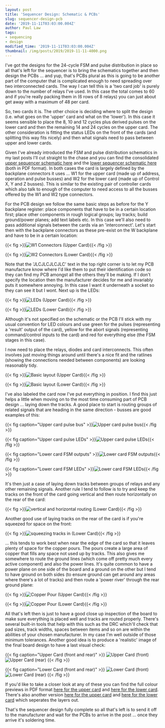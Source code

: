 ```yaml
---
layout: post
title: 'Sequencer Design: Schematic & PCBs'
slug: sequencer-design-pcb
date: '2019-11-11T03:03:00.004Z'
author: Paul Law
tags:
- sequencing
- design
modified_time: '2019-11-11T03:03:00.004Z'
thumbnail: /img/posts/2019/2019-11-11-4000.png
---
```


I've got the designs for the 24-cycle FSM and pulse distribution in place so all that's left for the sequencer is to bring
the schematics together and then design the PCBs ... and yup, that's PCBs plural as this is going to be another part of the
computer that is complicated enough to need spreading over two interconnected cards. The way I can tell this is a 'two card
job' is purely down to the number of relays I've used. In this case the total comes to 60 and if you're really packing
them in (6 rows of 8 relays) you can just about get away with a maximum of 48 per card.

So, two cards it is. The other choice is deciding where to split the design (i.e. what goes on the 'upper' card and what on
the 'lower'). In this case it seems sensible to place the 8, 10 and 12 cycles plus derived pulses on the lower card and
then the remaining 14 and 24 cycles on the upper card. The other consideration is fitting the status LEDs on the front of
the cards (and splitting this way fits nicely) and then what signals need to pass between upper and lower cards.

Given I've already introduced the FSM and pulse distribution schematics in my last posts I'll cut straight to the chase and
you can find the consolidated [upper sequencer schematic here](/assets/pdf/sequencer-hi.pdf) and the
[lower sequencer schematic here](/assets/pdf/sequencer-lo.pdf) (both in PDF format). In both cases the card is largely
defined by the backplane connectors it uses ... W1 for the upper card (made up of address, operation and pulse busses) and W2
for the lower card (made up of Control X, Y and Z busses). This is similar to the existing pair of controller cards which also
talk to enough of the computer to need access to all the busses offered by the W1 and W2 type connectors.

For the PCB design we follow the same basic steps as before for the Y backplane register: place components that have to be in
a certain location first; place other components in rough logical groups; lay tracks; build ground/power planes; add text
labels etc. In this case we'll also need to pass additional signals between the cards via an 'interconnect'. Let's start then
with the backplane connectors as these pre-exist on the W backplane and have to be in a certain location:

{{< fig >}}![W1 Connectors (Upper Card)](/img/posts/2019/2019-11-11-0000.png){{< /fig >}}

{{< fig >}}![W2 Connectors (Lower Card)](/img/posts/2019/2019-11-11-0001.png){{< /fig >}}

Note that the 'JLCJLCJLCJLC' text in the top right corner is to let my PCB manufacture know where I'd like them to put their
identification code so they can find my PCB amongst all the others they'll be making. If I don't specify the location then the
manufacturer decides for me and invariably puts it somewhere annoying. In this case I want it underneath a socket so they
can see it but I wont. Next up is the LEDs:

{{< fig >}}![LEDs (Upper Card)](/img/posts/2019/2019-11-11-0002.png){{< /fig >}}

{{< fig >}}![LEDs (Lower Card)](/img/posts/2019/2019-11-11-0003.png){{< /fig >}}

Although it's not specified on the schematic or the PCB I'll stick with my usual convention for LED colours and use
green for the pulses (representing a 'result' output of the card), yellow for the abort signals (representing command/control
inputs to the card) and red for everything else (the FSM stages in this case).

I now need to place the relays, diodes and card interconnects. This often involves just moving things around until there's a
nice fit and the ratlines (showing the connections needed between components) are looking reasonably tidy.

{{< fig >}}![Basic layout (Upper Card)](/img/posts/2019/2019-11-11-0004.png){{< /fig >}}

{{< fig >}}![Basic layout (Lower Card)](/img/posts/2019/2019-11-11-0005.png){{< /fig >}}

I've also labeled the card now I've put everything in position. I find this just helps a little when moving
on to the most time consuming part of PCB design ... laying down the tracks. A good place to start is routing groups of
related signals that are heading in the same direction - busses are good examples of this:

{{< fig caption="Upper card pulse bus" >}}![Upper card pulse bus](/img/posts/2019/2019-11-11-0006.png){{< /fig >}}

{{< fig caption="Upper card pulse LEDs" >}}![Upper card pulse LEDs](/img/posts/2019/2019-11-11-0007.png){{< /fig >}}

{{< fig caption="Lower card FSM outputs" >}}![Lower card FSM outputs](/img/posts/2019/2019-11-11-0008.png){{< /fig >}}

{{< fig caption="Lower card FSM LEDs" >}}![Lower card FSM LEDs](/img/posts/2019/2019-11-11-0009.png){{< /fig >}}

It's then just a case of laying down tracks between groups of relays and any other remaining signals. Another rule I tend to
follow is to try and keep the tracks on the front of the card going vertical and then route horizontally on the rear of the
card:

{{< fig >}}![vertical and horizontal routing (Lower Card)](/img/posts/2019/2019-11-11-0010.png){{< /fig >}}

Another good use of laying tracks on the rear of the card is if you're squeezed for space on the front:

{{< fig >}}![squeezing tracks in (Lower Card)](/img/posts/2019/2019-11-11-0011.png){{< /fig >}}

... this tends to work best when near the edge of the card so that it leaves plenty of space for the copper pours. The pours
create a large area of copper that fills any space not used up by tracks. This also gives me somewhere to route the ground
lines (which come off pretty much every active component) and also the power lines. It's quite common to have a power plane
on one side of the board and a ground on the other but I tend to have ground on both sides (to ensure ground can get around
any areas where there's a lot of tracks) and then route a 'power river' through the rear ground plane:

{{< fig >}}![Copper Pour (Upper Card)](/img/posts/2019/2019-11-11-0012.png){{< /fig >}}

{{< fig >}}![Copper Pour (Lower Card)](/img/posts/2019/2019-11-11-0013.png){{< /fig >}}

All that's left then is just to have a good close up inspection of the board to make sure everything is placed well and
tracks are routed properly. There's several built-in tools that help with this such as the DRC which'll check that pad sizes,
track widths, spaces between items and so on are within the abilities of your chosen manufacturer. In my case I'm well outside
of those minimum tolerances. Another good idea is to produce a 'realistic' image of the final board design to have a last
visual check:

{{< fig caption="Upper Card (front and rear)" >}}
![Upper Card (front)](/img/posts/2019/2019-11-11-0014.png)
![Upper Card (rear)](/img/posts/2019/2019-11-11-0015.png)
{{< /fig >}}

{{< fig caption="Lower Card (front and rear)" >}}
![Lower Card (front)](/img/posts/2019/2019-11-11-0016.png)
![Lower Card (rear)](/img/posts/2019/2019-11-11-0017.png)
{{< /fig >}}

If you'd like to take a closer look at any of these you can find the full colour previews in PDF format
[here for the upper card](/assets/pdf/sequencer-hi-pcbp.pdf) and [here for the lower card](/assets/pdf/sequencer-lo-pcbp.pdf).
There's also another version [here for the upper card](/assets/pdf/sequencer-hi-pcb.pdf) and
[here for the lower card](/assets/pdf/sequencer-lo-pcb.pdf) which seperates the layers out.

That's the sequencer design fully complete so all that's left is to send it off to the manufacturer and wait for the
PCBs to arrive in the post ... once they arrive it's soldering time.
